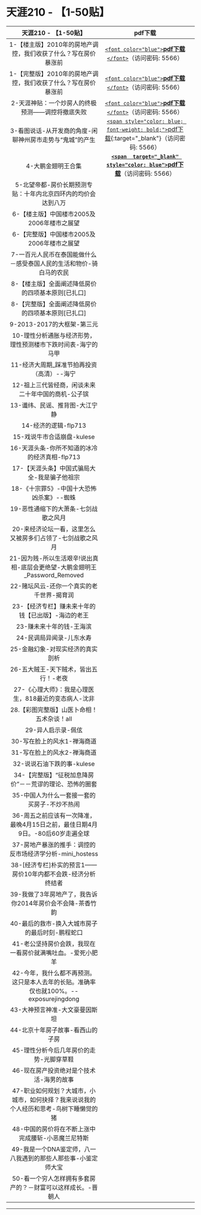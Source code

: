 # 天涯210 - 【1-50贴】

|                                  天涯210 - 【1-50贴】                                  |                                                                         pdf下载                                                                         |  |
| :------------------------------------------------------------------------------------: | :-----------------------------------------------------------------------------------------------------------------------------------------------------: | - |
|             1-【楼主版】2010年的房地产调控，我们收获了什么？写在房价暴涨前             |            [`<font color="blue">`**pdf下载** `</font>`](https://url97.ctfile.com/f/799297-563247371-037e1d?p=5566)（访问密码: 5566）            |  |
|             1-【完整版】2010年的房地产调控，我们收获了什么？写在房价暴涨前             |            [`<font color="blue">`**pdf下载** `</font>`](https://url97.ctfile.com/f/799297-563247371-037e1d?p=5566)（访问密码: 5566）            |  |
|                   2-天涯神贴：一个炒房人的终极预测——调控将撤底失败                   |            [`<font color="blue">`**pdf下载** `</font>`](https://url97.ctfile.com/f/799297-563247371-037e1d?p=5566)（访问密码: 5566）            |  |
|               3-看图说话-从开发商的角度-闲聊神州房市走势与“鬼城”的产生               | [`<span style="color: blue; font-weight: bold;">`pdf下载](https://url97.ctfile.com/f/799297-563247371-037e1d?p=5566){:target="_blank"}（访问密码: 5566） |  |
|                                   4-大鹏金翅明王合集                                   |      [**`<span  target="_blank" style="color: blue">`pdf下载**](https://url97.ctfile.com/f/799297-563247371-037e1d?p=5566)（访问密码: 5566）      |  |
|             5-北望帝都-房价长期预测专贴：十年内北京四环内的均价会达到八万             |                                                                                                                                                        |  |
|                       6-【楼主版】中国楼市2005及2006年楼市之展望                       |                                                                                                                                                        |  |
|                       6-【完整版】中国楼市2005及2006年楼市之展望                       |                                                                                                                                                        |  |
|          7-一百元人民币在泰国能做什么－感受泰国人民的生活和物价-骑白马的农民          |                                                                                                                                                        |  |
|                   8-【楼主版】全面阐述降低房价的四项基本原则[已扎口]                   |                                                                                                                                                        |  |
|                   8-【完整版】全面阐述降低房价的四项基本原则[已扎口]                   |                                                                                                                                                        |  |
|                               9-2013-2017的大框架-第三元                               |                                                                                                                                                        |  |
|              10-理性分析通胀与经济形势，理性预测楼市下跌时间表-海宁的马甲              |                                                                                                                                                        |  |
|                       11-经济大周期_踩准节拍再投资（高清）--海宁                       |                                                                                                                                                        |  |
|                   12-祖上三代皆经商，闲谈未来二十年中国的商机-公子镔                   |                                                                                                                                                        |  |
|                             13-谶纬、民谣、推背图-大江宁静                             |                                                                                                                                                        |  |
|                                  14-经济的逻辑-flp713                                  |                                                                                                                                                        |  |
|                               15-戏说牛市合适崩盘-kulese                               |                                                                                                                                                        |  |
|                     16-天涯头条-你所不知道的冰冷的经济真相-flp713                     |                                                                                                                                                        |  |
|                      17-【天涯头条】中国式骗局大全-我是骗子他祖宗                      |                                                                                                                                                        |  |
|                       18-《十宗罪5》-中国十大恐怖凶杀案》--蜘蛛                       |                                                                                                                                                        |  |
|                          19-恶性通缩下的大萧条-七剑战歌之风月                          |                                                                                                                                                        |  |
|               20-来经济论坛一看，这里怎么又被房多们占领了-七剑战歌之风月               |                                                                                                                                                        |  |
|       21-因为贱-所以生活艰辛!说出真相-底层会更绝望-大鹏金翅明王_Password_Removed       |                                                                                                                                                        |  |
|                       22-赌坛风云-还你一个真实的老千世界-揭育润                       |                                                                                                                                                        |  |
|                   23-【经济专栏】赚未来十年的钱【已出版】-海边的老王                   |                                                                                                                                                        |  |
|                                23-赚未来十年的钱-王海滨                                |                                                                                                                                                        |  |
|                                24-民调局异闻录-儿东水寿                                |                                                                                                                                                        |  |
|                            25-金融幻象-对现实经济的真实剖析                            |                                                                                                                                                        |  |
|                         26-五大贼王-天下贼术，皆出五行！-老夜                         |                                                                                                                                                        |  |
|                 27-《心理大师》：我是心理医生，818最近的变态病人-沈非                 |                                                                                                                                                        |  |
|                       28.【彩图完整版】山医卜命相！五术杂谈！all                       |                                                                                                                                                        |  |
|                                   29-异人启示录-佩伭                                   |                                                                                                                                                        |  |
|                              30-写在脸上的风水1-禅海商道                              |                                                                                                                                                        |  |
|                              31-写在脸上的风水2-禅海商道                              |                                                                                                                                                        |  |
|                               32-说说石油下跌的事-kulese                               |                                                                                                                                                        |  |
|               34-【完整版】“征税加息降房价”－－荒谬的理论、恐怖的圈套               |                                                                                                                                                        |  |
|                      35-中国人为什么一套接一套的买房子-不炒不热闹                      |                                                                                                                                                        |  |
|     36-周五之前应该有一次降准，最晚4月15日之前，最佳日期4月9日。-80后60岁走遍全球     |                                                                                                                                                        |  |
|                37-房地产暴涨的推手：调控的反市场经济学分析-mini_hostess                |                                                                                                                                                        |  |
|             38-[经济专栏]朴实的预言1——房价10年内都不会跌-经济分析终结者             |                                                                                                                                                        |  |
|               39-我做了3年房地产了，我告诉你2014年房价会不会降-茶香竹韵               |                                                                                                                                                        |  |
|                    40-最后的救市-换入大城市房子的最后时刻-鹏程蛇口                    |                                                                                                                                                        |  |
|               41-老公坚持房价会跌，我现在一看房价就满嘴吐血。-爱死小肥羊               |                                                                                                                                                        |  |
| 42-今年，我什么都不再预测。这只是本人去年的长贴。准确率仅也就100%。--exposurejingdong |                                                                                                                                                        |  |
|                             43-大神预言神准-大文豪曼因斯坦                             |                                                                                                                                                        |  |
|                            44-北京十年房子故事-看西山的子房                            |                                                                                                                                                        |  |
|                        45-理性分析今后几年房价的走势-光脚穿草鞋                        |                                                                                                                                                        |  |
|                        46-现在房产投资绝对是个技术活-海男的故事                        |                                                                                                                                                        |  |
| 47-职业如何规划？大城市，小城市，如何抉择？我来说说我的个人经历和思考-鸟树下睡懒觉的猪 |                                                                                                                                                        |  |
|                   48-中国的房价将在不断上涨中完成腰斩-小恶魔兰尼特斯                   |                                                                                                                                                        |  |
|             49-我是一个DNA鉴定师，八一八我遇到的那些人那些事-小鉴定师大宝             |                                                                                                                                                        |  |
|              50-看一个穷人怎样拥有多套房产的？－财富可以这样成长。-晋朝人              |                                                                                                                                                        |  |



---
